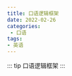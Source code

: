 ```yaml
---
title: 口语逻辑框架
date: 2022-02-26
categories:
 - 口语
tags:
- 英语
---
```



::: tip 口语逻辑框架 
:::

<Boxx type="warning" changeTime="30000"  /> 

# 